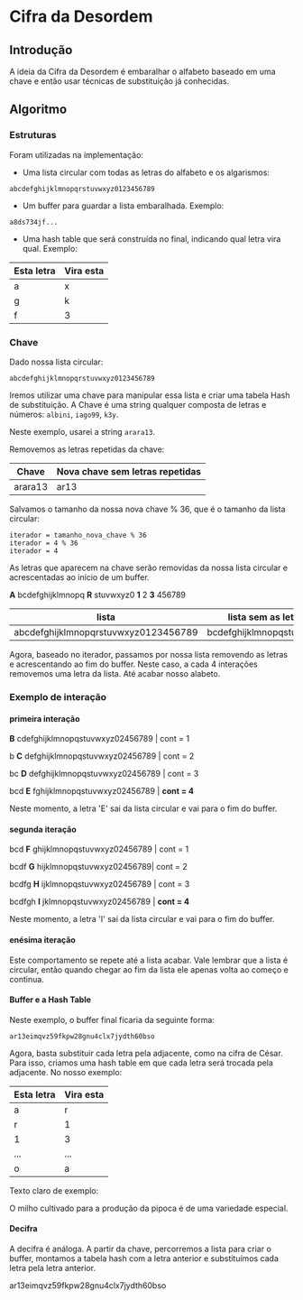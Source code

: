 # Cifra da Desordem

## Introdução

A ideia da Cifra da Desordem é embaralhar o alfabeto baseado em uma chave e então usar técnicas de substituição já conhecidas.

## Algoritmo

### Estruturas

Foram utilizadas na implementação:

- Uma lista circular com todas as letras do alfabeto e os algarismos:

`abcdefghijklmnopqrstuvwxyz0123456789`

- Um buffer para guardar a lista embaralhada. Exemplo:
	
`a8ds734jf...`

- Uma hash table que será construída no final, indicando qual letra vira qual. Exemplo:

|   Esta letra   |  Vira esta |    
|----------------|------------|
|       a        |     x      |
|       g        |     k      |
|       f        |     3      |

### Chave

Dado nossa lista circular:

`abcdefghijklmnopqrstuvwxyz0123456789`

Iremos utilizar uma chave para manipular essa lista e criar uma tabela Hash de substituição.
A Chave é uma string qualquer composta de letras e números: `albini`, `iago99`, `k3y`.

Neste exemplo, usarei a string `arara13`.

Removemos as letras repetidas da chave:

|   Chave   |  Nova chave sem letras repetidas |    
|-----------|----------------------------------|
|  arara13  |               ar13               |

Salvamos o tamanho da nossa nova chave % 36, que é o tamanho da lista circular:

```
iterador = tamanho_nova_chave % 36
iterador = 4 % 36
iterador = 4
```

As letras que aparecem na chave serão removidas da nossa lista circular e acrescentadas ao início de um buffer.

**A** bcdefghijklmnopq **R** stuvwxyz0 **1** 2 **3** 456789

|               lista                  |   lista sem as letras da chave   | buffer |    
|--------------------------------------|----------------------------------|--------|
| abcdefghijklmnopqrstuvwxyz0123456789 | bcdefghijklmnopqstuvwxyz02456789 |  ar13  |


Agora, baseado no iterador, passamos por nossa lista removendo as letras e acrescentando ao fim do buffer.
Neste caso, a cada 4 interações removemos uma letra da lista. Até acabar nosso alabeto.

### Exemplo de interação

#### primeira interação

**B** cdefghijklmnopqstuvwxyz02456789 | cont = 1

b **C** defghijklmnopqstuvwxyz02456789 | cont = 2

bc **D** defghijklmnopqstuvwxyz02456789 | cont = 3

bcd **E** fghijklmnopqstuvwxyz02456789 | **cont = 4**

Neste momento, a letra 'E' sai da lista circular e vai para o fim do buffer.

#### segunda iteração

bcd **F** ghijklmnopqstuvwxyz02456789 | cont = 1

bcdf **G** hijklmnopqstuvwxyz02456789| cont = 2

bcdfg **H** ijklmnopqstuvwxyz02456789 | cont = 3

bcdfgh **I** jklmnopqstuvwxyz02456789 | **cont = 4**

Neste momento, a letra 'I' sai da lista circular e vai para o fim do buffer.

#### enésima iteração

Este comportamento se repete até a lista acabar.
Vale lembrar que a lista é circular, então quando chegar ao fim da lista ele apenas volta ao começo e continua.

#### Buffer e a Hash Table

Neste exemplo, o buffer final ficaria da seguinte forma:

`ar13eimqvz59fkpw28gnu4clx7jydth60bso`

Agora, basta substituir cada letra pela adjacente, como na cifra de César.
Para isso, criamos uma hash table em que cada letra será trocada pela adjacente.
No nosso exemplo:

|   Esta letra   |  Vira esta |    
|----------------|------------|
|       a        |     r      |
|       r        |     1      |
|       1        |     3      |
|      ...       |    ...     |
|       o        |     a      |

Texto claro de exemplo:

O milho cultivado para a produção da pipoca é de uma variedade especial.

#### Decifra

A decifra é análoga. A partir da chave, percorremos a lista para criar o buffer, montamos a tabela
hash com a letra anterior e substituímos cada letra pela letra anterior.

ar13eimqvz59fkpw28gnu4clx7jydth60bso



















